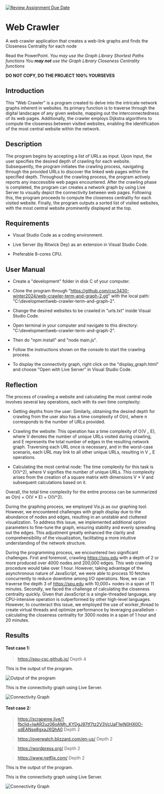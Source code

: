 [![Review Assignment Due Date](https://classroom.github.com/assets/deadline-readme-button-24ddc0f5d75046c5622901739e7c5dd533143b0c8e959d652212380cedb1ea36.svg)](https://classroom.github.com/a/vObvlpWW)

# Web Crawler

A web crawler application that creates a web-link graphs and finds the Closeness Centrality for each node

Read the PowerPoint.
_You may use the Graph Library Shortest Paths functions_
_You **may not** use the Graph Library Closeness Centrality functions_

**DO NOT COPY, DO THE PROJECT 100% YOURSEVES**

## Introduction

This "Web Crawler" is a program created to delve into the intricate network graphs inherent in websites. Its primary function is to traverse through the digital landscape of any given website, mapping out the interconnectedness of its web pages. Additionally, the crawler employs Dijkstra algorithms to compute the closeness between visited websites, enabling the identification of the most central website within the network.

## Description

The program begins by accepting a list of URLs as input. Upon input, the user specifies the desired depth of crawling for each website. Subsequently, the program initiates the crawling process, navigating through the provided URLs to discover the linked web pages within the specified depth. Throughout the crawling process, the program actively reports any inaccessible web pages encountered. After the crawling phase is completed, the program can creates a network graph by using Live Server to visually depict the connectivity between web pages. Following this, the program proceeds to compute the closeness centrality for each visited website. Finally, the program outputs a sorted list of visited websites, with the most central website prominently displayed at the top.

## Requirements

- Visual Studio Code as a coding environment.

- Live Server (by Ritwick Dey) as an extension in Visual Studio Code.

- Preferable 8-cores CPU.

## User Manual

- Create a "development" folder in disk C of your computer.

- Clone the program through "https://github.com/csc3430-winter2024/web-crawler-term-and-graph-2.git" with the local path: "C:\development\web-crawler-term-and-graph-2".

- Change the desired websites to be crawled in "urls.txt" inside Visual Studio Code.

- Open terminal in your computer and navigate to this directory: "C:\development\web-crawler-term-and-graph-2".

- Then do "npm install" and "node main.js".

- Follow the instructions shown on the console to start the crawling process.

- To display the connectivity graph, right click on the "display_graph.html" and choose "Open with Live Server" in Visual Studio Code.

## Reflection

The process of crawling a website and calculating the most central node involves several key operations, each with its own time complexity:

- Getting depths from the user: Similarly, obtaining the desired depth for crawling from the user also has a time complexity of O(n), where n corresponds to the number of URLs provided.

- Crawling the website: This operation has a time complexity of O(V _ E), where V denotes the number of unique URLs visited during crawling, and E represents the total number of edges in the resulting network graph. Traversing each URL once is necessary, and in the worst-case scenario, each URL may link to all other unique URLs, resulting in V _ E operations.

- Calculating the most central node: The time complexity for this task is O(V^2), where V signifies the number of unique URLs. This complexity arises from the creation of a square matrix with dimensions V × V and subsequent calculations based on it.

Overall, the total time complexity for the entire process can be summarized as O(n) + O(V \* E) + O(V^2).

During the graphing process, we employed Vis.js as our graphing tool. However, we encountered challenges with graph display due to the abundance of nodes and edges, resulting in an unstable and cluttered visualization. To address this issue, we implemented additional option parameters to fine-tune the graph, ensuring stability and evenly spreading out the edges. This adjustment greatly enhanced the clarity and comprehensibility of the visualization, facilitating a more intuitive understanding of the network structure.

During the programming process, we encountered two significant challenges. First and foremost, crawling https://spu.edu with a depth of 2 or more produced over 4000 nodes and 200,000 edges. This web crawling procedure would take over 1 hour. However, taking advantage of the asynchronous nature of JavaScript, we were able to process 10 fetches concurrently to reduce downtime among I/O operations. Now, we can traverse the depth 3 of https://spu.edu with 10,000+ nodes in a span of 11 minutes. Secondly, we faced the challenge of calculating the closeness centrality quickly. Given that JavaScript is a single-threaded language, any CPU-intensive operation is outperformed by other high-level languages. However, to counteract this issue, we employed the use of worker_thread to create virtual threads and optimize performance by leveraging parallelism - calculating the closeness centrality for 3000 nodes in a span of 1 hour and 20 minutes.

## Results

#### Test case 1:

> https://spu-csc.github.io/
> Depth 4

This is the output of the program.

![Output of the program](https://media.discordapp.net/attachments/640896328175452160/1215243996260073472/Test-case-1.png?ex=65fc0b2a&is=65e9962a&hm=caf86afd7b950876876117132f7ccb50475becc990b29bc3efb2fd34556aed0d&=&format=webp&quality=lossless&width=693&height=889)

This is the connectivity graph using Live Server.

![Connectivity Graph](https://cdn.discordapp.com/attachments/640896328175452160/1215243996612534293/Graph-1.png?ex=65fc0b2a&is=65e9962a&hm=b331c84b151492f1fddc7e352684bab404ae324f0240c94af51129dd0940ba36&)

#### Test case 2:

> https://scrapeme.live/?fbclid=IwAR2uz06oAMh_KYDgJ97tf7tz2V3VcUaF1eiN0HX0O-xdEANse8gxaJXQhA0
> Depth 2

> https://overwatch.blizzard.com/en-us/
> Depth 2

> https://wordpress.org/
> Depth 2

> https://www.netflix.com/
> Depth 2

This is the output of the program.

This is the connectivity graph using Live Server.

![Connectivity Graph](https://cdn.discordapp.com/attachments/640896328175452160/1215254858769367090/Test-case-2.png?ex=65fc1548&is=65e9a048&hm=60c59a73fe1d26043f7da70d1d0b6f588644a38b1164a59d883fbe792c8450ac&)
